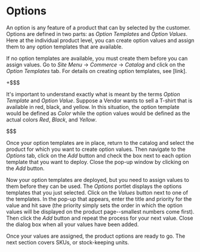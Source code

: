  
# Options

An option is any feature of a product that can by selected by the customer.
Options are defined in two parts: as *Option Templates* and *Option Values*.
Here at the individual product level, you can create option values and assign
them to any option templates that are available.

If no option templates are available, you must create them before you can assign
values. Go to *Site Menu* &rarr; *Commerce* &rarr; *Catalog* and click on the
*Option Templates* tab. For details on creating option templates, see [link].

+$$$

It's important to understand exactly what is meant by the terms *Option
Template* and *Option Value*. Suppose a Vendor wants to sell a T-shirt that is
available in red, black, and yellow. In this situation, the option template
would be defined as *Color* while the option values would be defined as the
actual colors *Red*, *Black*, and *Yellow*.

$$$

Once your option templates are in place, return to the catalog and select the
product for which you want to create option values. Then navigate to the
*Options* tab, click on the *Add* button and check the box next to each option
template that you want to deploy. Close the pop-up window by clicking on the
*Add* button.

Now your option templates are deployed, but you need to assign values to them
before they can be used. The *Options* portlet displays the options templates
that you just selected. Click on the *Values* button next to one of the
templates. In the pop-up that appears, enter the title and priority for the
value and hit save (the priority simply sets the order in which the option
values will be displayed on the product page--smallest numbers come first). Then
click the *Add* button and repeat the process for your next value. Close the
dialog box when all your values have been added.

Once your values are assigned, the product options are ready to go. The next
section covers SKUs, or stock-keeping units.
